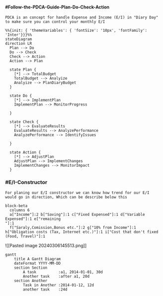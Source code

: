 #### #Follow-the-PDCA-Guide-Plan-Do-Check-Action 


	PDCA is an concept for handle Expense and Income (E/I) in "Diary Day" to make sure you can control your monthly E/I

```merm
%%{init: { 'themeVariables': { 'fontSize': '10px', 'fontFamily': 'Inter'}}}%%
stateDiagram
direction LR
  Plan --> Do
  Do --> Check
  Check --> Action
  Action --> Plan

  state Plan {
    [*] --> TotalBudget
    TotalBudget --> Analyize
    Analyize --> PlanDiaryBudget
  }

  state Do {
    [*] --> ImplementPlan
    ImplementPlan --> MonitorProgress

  }

  state Check {
    [*] --> EvaluateResults
    EvaluateResults --> AnalyzePerformance
    AnalyzePerformance --> IdentifyIssues

  }

  state Action {
    [*] --> AdjustPlan
    AdjustPlan --> ImplementChanges
    ImplementChanges --> MonitorImpact
  }

```

### #E/I-Constructor

	For planing our E/I constructor we can know how trend for our E/I would go in direction, Which can be describe below this

```code
block-beta
  columns 6
  a["Income"]:2 b["Saving"]:1 c["Fixed Expensed"]:1 d["Variable Expensed"]:1 e["remaining
"]:1
  f["Saraly,Comission,Bonus etc."]:2 g["10% from Income"]:1 h["Obligation costs (Tax, Internet etc.)"]:1 i["Cost that don't fixed (Food, Travel)"]:1 
```

![[Pasted image 20240306145513.png]]

```mermaid
gantt
    title A Gantt Diagram
    dateFormat YYYY-MM-DD
    section Section
        A task          :a1, 2014-01-01, 30d
        Another task    :after a1, 20d
    section Another
        Task in Another :2014-01-12, 12d
        another task    :24d
```
